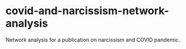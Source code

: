 # covid-and-narcissism-network-analysis
Network analysis for a publication on narcissism and COVID pandemic.
